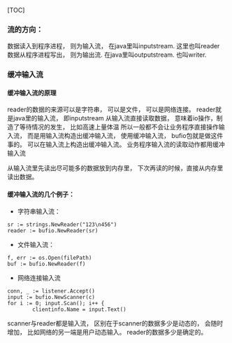 [TOC]
### 流的方向：
数据读入到程序进程， 则为输入流， 在java里叫inputstream.
这里也叫reader
数据从程序进程写出， 则为输出流. 在java里叫outputstream. 
也叫writer. 


### 缓冲输入流
#### 缓冲输入流的原理
reader的数据的来源可以是字符串， 可以是文件， 可以是网络连接。 
reader就是java里的输入流， 即inputstream
从输入流直接读取数据， 意味着io操作，制造了等待情况的发生， 比如高速上量体温
所以一般都不会让业务程序直接操作输入流， 
而是用输入流构造出缓冲输入流，
使用缓冲输入流， bufio包就是做这件事的。
可以在输入流上构造出缓冲输入流。 
业务程序输入流的读取动作都用缓冲输入流

从输入流里先读出尽可能多的数据放到内存里， 
下次再读的时候，直接从内存里读出数据。 


#### 缓冲输入流的几个例子：
* 字符串输入流：
```
sr := strings.NewReader("123\n456")
reader := bufio.NewReader(sr)
```

* 文件输入流：
```
f, err := os.Open(filePath)
buf := bufio.NewReader(f)
```
* 网络连接输入流

```
conn, _ := listener.Accept()
input := bufio.NewScanner(c)
for i := 0; input.Scan(); i++ {
		clientinfo.Name = input.Text()
```
scanner与reader都是输入流， 区别在于scanner的数据多少是动态的， 会随时增加，
比如网络的另一端是用户动态输入。
reader的数据多少是确定的。 


